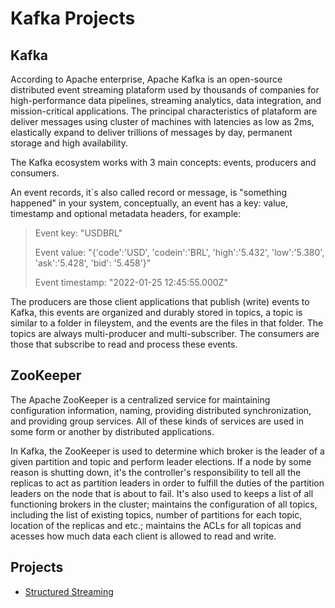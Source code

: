 # Kafka Projects

## Kafka

According to Apache enterprise, Apache Kafka is an open-source distributed event streaming plataform used by 
thousands of companies for high-performance data pipelines, streaming analytics, data integration, and mission-critical
applications. 
The principal characteristics of plataform are deliver messages using cluster of machines with latencies as low as 2ms, 
elastically expand to deliver trillions of messages by day, permanent storage and high availability.

The Kafka ecosystem works with 3 main concepts: events, producers and consumers.

An event records, it`s also called record or message, is "something happened" in your system, conceptually, an event has a key: value, timestamp and optional metadata
headers, for example:

> Event key: "USDBRL"
>
> Event value: "{'code':'USD', 'codein':'BRL', 'high':'5.432', 'low':'5.380', 'ask':'5.428', 'bid': '5.458'}"
>
> Event timestamp: "2022-01-25 12:45:55.000Z"

The producers are those client applications that publish (write) events to Kafka, this events are organized and durably stored in topics, a topic is similar to a folder in 
fileystem, and the events are the files in that folder. The topics are always multi-producer
and multi-subscriber. The consumers are those that subscribe to read and process these events.


## ZooKeeper

The Apache ZooKeeper is a centralized service for maintaining configuration information,
naming, providing distributed synchronization, and providing group services. All of these
kinds of services are used in some form or another by distributed applications. 

In Kafka, the ZooKeeper is used to determine which broker is the leader of a given partition and topic and perform leader elections. If a node by some reason is shutting
down, it's the controller's responsibility to tell all the replicas to act as partition
leaders in order to fulfill the duties of the partition leaders on the node that is about
to fail. It's also used to keeps a list of all functioning brokers in the cluster; maintains
the configuration of all topics, including the list of existing topics, number of partitions for each topic, location of the replicas and etc.; maintains the ACLs for all topicas and acesses how much data each client is allowed to read and write.


## Projects

* [Structured Streaming](./structured%20streaming/README.md)
